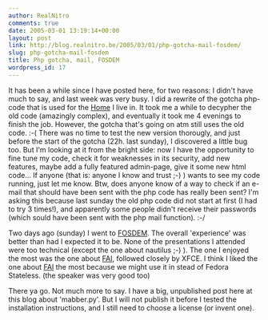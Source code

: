 ```yaml
---
author: RealNitro
comments: true
date: 2005-03-01 13:19:14+00:00
layout: post
link: http://blog.realnitro.be/2005/03/01/php-gotcha-mail-fosdem/
slug: php-gotcha-mail-fosdem
title: Php gotcha, mail, FOSDEM
wordpress_id: 17
---
```


It has been a while since I have posted here, for two reasons: I didn't have much to say, and last week was very busy. I did a rewrite of the gotcha php-code that is used for the [Home](http://www.homevermeylen.net/) I live in. It took me a while to decypher the old code (amazingly complex), and eventually it took me 4 evenings to finish the job. However, the gotcha that's going on atm still uses the old code. :-( There was no time to test the new version thorougly, and just before the start of the gotcha (22h. last sunday), I discovered a little bug too. But I'm looking at it from the bright side: now I have the opportunity to fine tune my code, check it for weaknesses in its security, add new features, maybe add a fully featured admin-page, give it some new html code… If anyone (that is: anyone I know and trust ;-) ) wants to see my code running, just let me know. Btw, does anyone know of a way to check if an e-mail that should have been sent with the php code has really been sent? I'm asking this because last sunday the old php code did not start at first (I had to try 3 times!), and apparently some people didn't receive their passwords (which sould have been sent with the php mail function). :-/

Two days ago (sunday) I went to [FOSDEM](http://www.fosdem.org/2005). The overall 'experience' was better than had I expected it to be. None of the presentations I attended were too technical (except the one about nautilus ;-) ). The one I enjoyed the most was the one about [FAI](http://www.informatik.uni-koeln.de/fai/), followed closely by XFCE. I think I liked the one about [FAI](http://www.informatik.uni-koeln.de/fai/) the most because we might use it in stead of Fedora Stateless. (the speaker was very good too)

There ya go. Not much more to say. I have a big, unpublished post here at this blog about 'mabber.py'. But I will not publish it before I tested the installation instructions, and I still need to choose a license (or invent one).